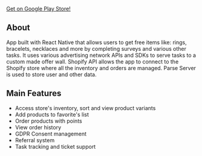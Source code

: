 [Get on Google Play Store!](https://play.google.com/store/apps/details?id=com.gudekoi.grabatreat)

## About

App built with React Native that allows users to get free items like: rings, bracelets, necklaces and more by completing surveys and various other tasks. It uses various advertising network APIs and SDKs to serve tasks to a custom made offer wall. Shopify API allows the app to connect to the Shopify store where all the inventory and orders are managed. Parse Server is used to store user and other data.

## Main Features

- Access store's inventory, sort and view product variants
- Add products to favorite's list
- Order products with points
- View order history
- GDPR Consent management
- Referral system
- Task tracking and ticket support
